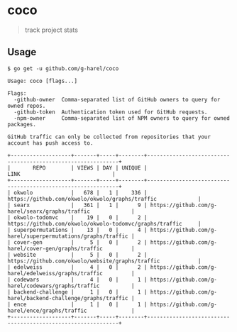 <!--

TODO
- optional npm/github (with help if none)
- consistent error handling
- rate limiting
- make quantity filters flags
- control logging with flags
- log time since start
- add stars to github table
- remove argument spreads
- add godoc/documentation

 -->

# coco

> track project stats

## Usage

```
$ go get -u github.com/g-harel/coco
```

```
Usage: coco [flags...]

Flags:
  -github-owner  Comma-separated list of GitHub owners to query for owned repos.
  -github-token  Authentication token used for GitHub requests.
  -npm-owner     Comma-separated list of NPM owners to query for owned packages.

GitHub traffic can only be collected from repositories that your account has push access to.
```

```
+-------------------+-------+-----+--------+-------------------------------------------------------------+
|       REPO        | VIEWS | DAY | UNIQUE |                            LINK                             |
+-------------------+-------+-----+--------+-------------------------------------------------------------+
| okwolo            |   678 |   1 |    336 | https://github.com/okwolo/okwolo/graphs/traffic             |
| searx             |   361 |   1 |      9 | https://github.com/g-harel/searx/graphs/traffic             |
| okwolo-todomvc    |    19 |   0 |      2 | https://github.com/okwolo/okwolo-todomvc/graphs/traffic     |
| superpermutations |    13 |   0 |      4 | https://github.com/g-harel/superpermutations/graphs/traffic |
| cover-gen         |     5 |   0 |      2 | https://github.com/g-harel/cover-gen/graphs/traffic         |
| website           |     5 |   0 |      2 | https://github.com/okwolo/website/graphs/traffic            |
| edelweiss         |     4 |   0 |      2 | https://github.com/g-harel/edelweiss/graphs/traffic         |
| codewars          |     4 |   0 |      1 | https://github.com/g-harel/codewars/graphs/traffic          |
| backend-challenge |     1 |   0 |      1 | https://github.com/g-harel/backend-challenge/graphs/traffic |
| ence              |     1 |   0 |      1 | https://github.com/g-harel/ence/graphs/traffic              |
+-------------------+-------+-----+--------+-------------------------------------------------------------+
```
